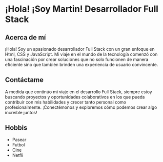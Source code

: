 # ¡Hola! ¡Soy Martin! Desarrollador Full Stack

## Acerca de mí
¡Hola! Soy un apasionado desarrollador Full Stack con un gran enfoque en Html, CSS y JavaScript. Mi viaje en el mundo de la tecnología comenzó con una fascinación por crear soluciones que no solo funcionen de manera eficiente sino que también brinden una experiencia de usuario convincente.

## Contáctame
A medida que continúo mi viaje en el desarrollo Full Stack, siempre estoy buscando proyectos y oportunidades colaborativos en los que pueda contribuir con mis habilidades y crecer tanto personal como profesionalmente. ¡Conectémonos y exploremos cómo podemos crear algo increíble juntos!
## Hobbis
- Pasear
- Futbol
- Cine
- Netfli
